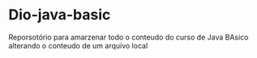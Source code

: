 # Dio-java-basic
Reporsotório para amarzenar todo o conteudo do curso de Java BAsico
alterando o conteudo de um arquivo local

